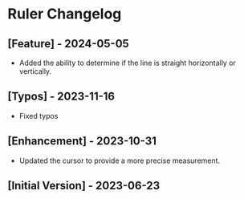 # Ruler Changelog

## [Feature] - 2024-05-05

- Added the ability to determine if the line is straight horizontally or vertically.

## [Typos] - 2023-11-16

- Fixed typos

## [Enhancement] - 2023-10-31

- Updated the cursor to provide a more precise measurement.

## [Initial Version] - 2023-06-23
